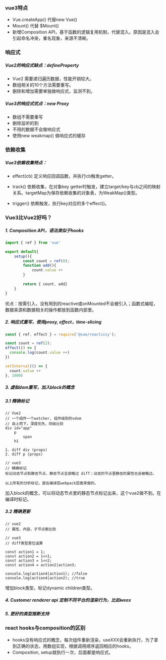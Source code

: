 

### vue3特点

- Vue.createApp() 代替new Vue()
- Mount() 代替 $Mount()
- 新增Composition API，基于函数的逻辑复用机制，代替混入。原因是混入会引起命名冲突，重名现象，来源不清晰。



### 响应式

##### Vue2的响应式缺点：defineProperty

- Vue2 需要递归遍历数据，性能开销较大。
- 数组相关的10个方法需要重写。
- 删除和增加需要单独做响应式，监测不到。



##### Vue3的响应式优点：new Proxy

- 数组不需要重写
- 删除监听的到
- 不用的数据不会做响应式
- 使用new weakmap() 做响应式的缓存



### 依赖收集

##### Vue3依赖收集特点：

- effect(cb) 定义响应回调函数，并执行cb触发getter。

- track() 依赖收集，在对象key getter时触发，建立target/key与cb之间的映射关系。targetMap为保存依赖收集的对象表，为WeakMap()类型。

- trigger() 依赖触发，执行key对应的多个effect()。

  

### Vue3比Vue2好吗？

##### 1. Composition API，语法类似于hooks 

```js
import { ref } from 'vue'

export default{
	setup(){
		const count = ref(0);
		function add(){
			count.value ++
		}
		
		return { count, add}
	}
}
```

优点：按需引入，没有用到的reactive或onMounted不会被引入；函数式编程，数据来源和数据相关的操作都放到函数内部里。



##### 2. 响应式重写，使用proxy, effect，time-slicing

```js
const { ref, effect } = require('@vue/reactiviy');

const count = ref(2);
effect(() => {
  console.log(count.value ++)
})

setInterval(() => {
  count.value ++
}, 1000)
```



##### 3. 虚拟dom重写，加入block的概念

##### 3.1 精确标记

```
// Vue2
// 一个组件一个watcher, 组件级别的vdom
// 自上而下，深度优先，同级比较
div id="app"
	p
		span
	h1
	
1. diff div (props)
2. diff p (props)
```



```
// vue3
// 精确标记
标记动态节点和静态节点，静态节点全部略过 diff；动态的节点里静态的属性也会被略过。

以上所有的分析标记，是在编译层webpack层面来做的。
```

加入block的概念，可以将动态节点里的静态节点标记出来，这个vue2做不到。在编译时标记。



##### 3.2 精确更新

```
// vue2
// 属性，内容，子节点都比较
```



```
// vue3
// diff类型是位运算

const action1 = 1;
const action2 = 1<<1;
const action3 = 1<<2;
const action4 = action2|action3;

console.log(action4|action1); //false
console.log(action4|action2); //true
```



增加block类型，标记dynamic children类型。



##### 4. Customer renderer api 定制不同平台的渲染行为，比如weex



##### 5. 更好的类型推断支持



### react hooks与composition的区别

- hooks没有响应式的概念，每次组件重新渲染，useXXX会重新执行，为了拿到正确的状态，用数组实现，根据调用顺序返回相应的hooks。
- Composition, setup就执行一次，后面都是响应式。















